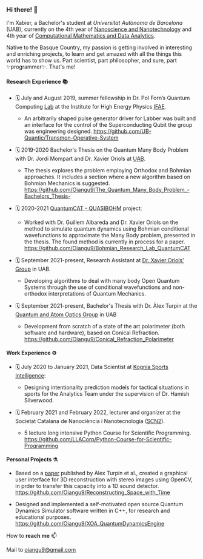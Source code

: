 ### Hi there! 👋
I'm Xabier, a Bachelor's student at *Universitat Autònoma de Barcelona* (UAB), currently on the 4th year of [Nanoscience and Nanotechnology](https://www.uab.cat/web/estudiar/ehea-degrees/general-information/nanoscience-and-nanotechnology-1216708259085.html?param1=1263367118156) and 4th year of [Computational Mathematics and Data Analytics](https://www.uab.cat/web/estudiar/ehea-degrees/general-information-1216708259085.html?param1=1345740824235). 

Native to the Basque Country, my passion is getting involved in interesting and enriching projects, to learn and get amazed with all the things this world has to show us. Part scientist, part philosopher, and sure, part ✨programmer✨. That's me!

#### Research Experience 📚
- 🗓️ July and August 2019, summer fellowship in Dr. Pol Forn’s Quantum Computing [Lab](http://quantic.bsc.es/team/) at the Institute for High Energy Physics [IFAE](https://www.ifae.es/).
    - An arbitrarily shaped pulse generator driver for Labber was built and an interface for the control of the Superconducting Qubit the group was engineering designed. https://github.com/UB-Quantic/Transmon-Operative-System

- 🗓️ 2019-2020 Bachelor's Thesis on the Quantum Many Body Problem with Dr. Jordi Mompart and Dr. Xavier Oriols at [UAB](https://www.uab.cat/web/universitat-autonoma-de-barcelona-1345467954774.html).
    - The thesis explores the problem employing Orthodox and Bohmian approaches. It includes a section where a new algorithm based on Bohmian Mechanics is suggested. https://github.com/Oiangu9/The_Quantum_Many_Body_Problem_-Bachelors_Thesis-

- 🗓️ 2020-2021 [QuantumCAT - QUASIBOHM](https://quantum-cat.cat/quantum-computing/quasibohm/) project:
    -  Worked with Dr. Guillem Albareda and Dr. Xavier Oriols on the method to simulate quantum dynamics using Bohmian conditional wavefunctions to approximate the Many Body problem, presented in the thesis. The found method is currently in process for a paper. https://github.com/Oiangu9/Bohmian_Research_Lab_QuantumCAT

- 🗓️ September 2021-present, Research Assistant at [Dr. Xavier Oriols' Group](http://europe.uab.es/xoriols/FrontPage.html) in UAB.
    - Developing algorithms to deal with many body Open Quantum Systems through the use of conditional wavefunctions and non-orthodox interpretations of Quantum Mechanics.

- 🗓️ September 2021-present, Bachelor's Thesis with Dr. Àlex Turpin at the [Quantum and Atom Optics Group](https://grupsderecerca.uab.cat/qaos/) in UAB
    - Development from scratch of a state of the art polarimeter (both software and hardware), based on Conical Refraction. https://github.com/Oiangu9/Conical_Refraction_Polarimeter

#### Work Experience ⚙️
- 🗓️ July 2020 to January 2021, Data Scientist at [Kognia Sports Intelligence](https://kogniasports.com/):
    -  Designing intentionality prediction models for tactical situations in sports for the Analytics Team under the supervision of Dr. Hamish Silverwood.

- 🗓️ February 2021 and February 2022, lecturer and organizer at the Societat Catalana de Nanociència i Nanotecnologia ([SCN2](https://www.scn2.cat/)). 
    - 5 lecture long intensive Python Course for Scientific Programming. https://github.com/LLACorp/Python-Course-for-Scientific-Programming

 
#### Personal Projects ⚗️
- Based on a [paper](https://opg.optica.org/optica/fulltext.cfm?uri=optica-7-8-900&id=433965) published by Àlex Turpin et al., created a graphical user interface for 3D reconstruction with stereo images using OpenCV, in prder to transfer this capacity into a 1D sound detector. https://github.com/Oiangu9/Reconstructing_Space_with_Time

- Designed and implemented a self-motivated open source Quantum Dynamics Simulator software written in C++, for research and educational purposes. https://github.com/Oiangu9/XOA_QuantumDynamicsEngine



How to **reach me** 📫 

Mail to oiangu9@gmail.com

<!--
**Oiangu9/Oiangu9** is a ✨ _special_ ✨ repository because its `README.md` (this file) appears on your GitHub profile.

Here are some ideas to get you started:

- 🔭 I’m currently working on ...
- 🌱 I’m currently learning ...
- 👯 I’m looking to collaborate on ...
- 🤔 I’m looking for help with ...
- 💬 Ask me about ...
- 📫 How to reach me: ...
- 😄 Pronouns: ...
- ⚡ Fun fact: ...
-->
